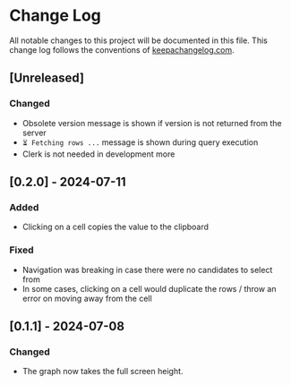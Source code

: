 # Change Log
All notable changes to this project will be documented in this file. This change
log follows the conventions of [keepachangelog.com](http://keepachangelog.com/).

## [Unreleased]

### Changed
- Obsolete version message is shown if version is not returned from the server
- `⏳ Fetching rows ...` message is shown during query execution
- Clerk is not needed in development more

## [0.2.0] - 2024-07-11
### Added
- Clicking on a cell copies the value to the clipboard

### Fixed
- Navigation was breaking in case there were no candidates to select from
- In some cases, clicking on a cell would duplicate the rows / throw an error on moving away from the cell

## [0.1.1] - 2024-07-08
### Changed
- The graph now takes the full screen height.

